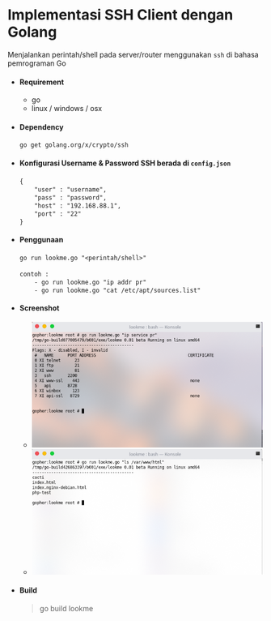 # Implementasi SSH Client dengan Golang

Menjalankan perintah/shell pada server/router menggunakan `ssh` di bahasa pemrograman Go

- #### Requirement
    -  go 
    -  linux / windows / osx

- #### Dependency
    ```
    go get golang.org/x/crypto/ssh
    ```

- #### Konfigurasi Username & Password SSH berada di `config.json`
    ```
    {
        "user" : "username",
        "pass" : "password",
        "host" : "192.168.88.1", 
        "port" : "22"
    }

    ```

- #### Penggunaan 
    ```
    go run lookme.go "<perintah/shell>"

    contoh :
        - go run lookme.go "ip addr pr"
        - go run lookme.go "cat /etc/apt/sources.list"
    ```

- #### Screenshot

    - <img src="https://github.com/rootshaxor/lookme/raw/master/ss/1.png">
    - <img src="https://github.com/rootshaxor/lookme/raw/master/ss/2.png">

- #### Build
    > go build lookme